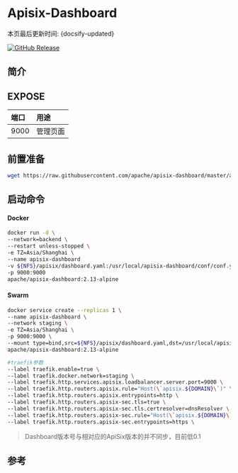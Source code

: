 # Apisix-Dashboard

本页最后更新时间: {docsify-updated}

[![GitHub Release](https://img.shields.io/github/release/apache/apisix-dashboard.svg)](https://github.com/apache/apisix-dashboard/releases/latest)

## 简介



## EXPOSE

| 端口 | 用途 |
| :--- | :--- |
| 9000 | 管理页面 |


## 前置准备
```bash
wget https://raw.githubusercontent.com/apache/apisix-dashboard/master/api/conf/conf.yaml -O ${NFS}/apisix/dashboard.yaml
```

## 启动命令

<!-- tabs:start -->
#### **Docker**
```bash
docker run -d \
--network=backend \
--restart unless-stopped \
-e TZ=Asia/Shanghai \
--name apisix-dashboard
-v ${NFS}/apisix/dashboard.yaml:/usr/local/apisix-dashboard/conf/conf.yaml 
-p 9000:9000 
apache/apisix-dashboard:2.13-alpine
```


#### **Swarm**
```bash
docker service create --replicas 1 \
--name apisix-dashboard \
--network staging \
-e TZ=Asia/Shanghai \
-p 9000:9000 \
--mount type=bind,src=${NFS}/apisix/dashboard.yaml,dst=/usr/local/apisix-dashboard/conf/conf.yaml \
apache/apisix-dashboard:2.13-alpine

#traefik参数
--label traefik.enable=true \
--label traefik.docker.network=staging \
--label traefik.http.services.apisix.loadbalancer.server.port=9000 \
--label traefik.http.routers.apisix.rule="Host(\`apisix.${DOMAIN}\`)" \
--label traefik.http.routers.apisix.entrypoints=http \
--label traefik.http.routers.apisix-sec.tls=true \
--label traefik.http.routers.apisix-sec.tls.certresolver=dnsResolver \
--label traefik.http.routers.apisix-sec.rule="Host(\`apisix.${DOMAIN}\`)" \
--label traefik.http.routers.apisix-sec.entrypoints=https \
```

<!-- tabs:end -->

> Dashboard版本号与相对应的ApiSix版本的并不同步，目前低0.1

## 参考

